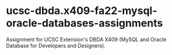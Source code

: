 # ucsc-dbda.x409-fa22-mysql-oracle-databases-assignments 
Assignment for UCSC Extension's DBDA X409 (MySQL and Oracle Database for Developers and Designers).
